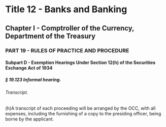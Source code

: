 
# Title 12 - Banks and Banking
## Chapter I - Comptroller of the Currency, Department of the Treasury
### PART 19 - RULES OF PRACTICE AND PROCEDURE
#### Subpart D - Exemption Hearings Under Section 12(h) of the Securities Exchange Act of 1934
##### § 19.123 Informal hearing.
###### Transcript.

(h)A transcript of each proceeding will be arranged by the OCC, with all expenses, including the furnishing of a copy to the presiding officer, being borne by the applicant.
